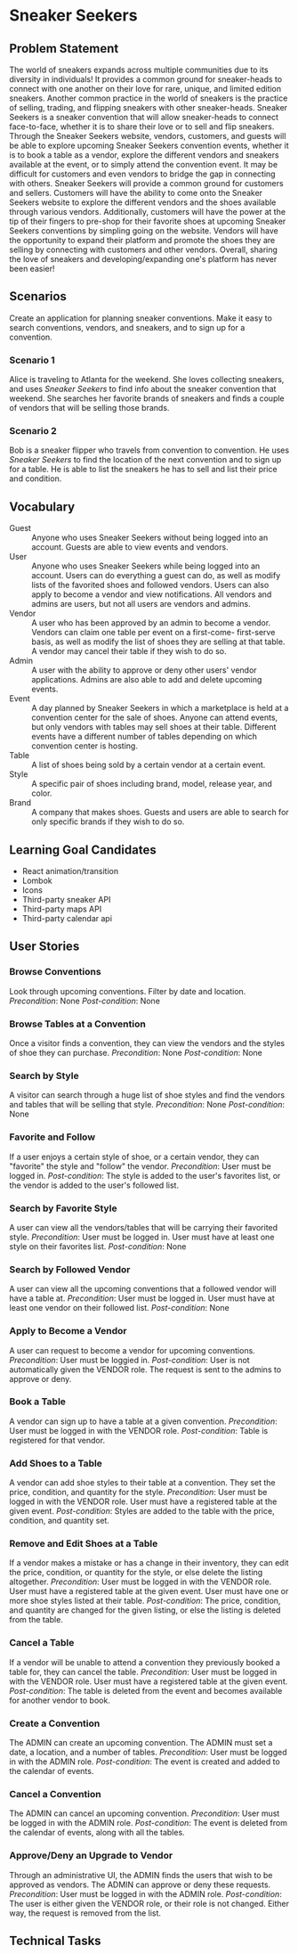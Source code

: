 # Sneaker Seekers
## Problem Statement
The world of sneakers expands across multiple communities due to its diversity in individuals! It provides a common ground for sneaker-heads to connect with one another on their love for rare, unique, and limited edition sneakers. Another common practice in the world of sneakers is the practice of selling, trading, and flipping sneakers with other sneaker-heads. Sneaker Seekers is a sneaker convention that will allow sneaker-heads to connect face-to-face, whether it is to share their love or to sell and flip sneakers. Through the Sneaker Seekers website, vendors, customers, and guests will be able to explore upcoming Sneaker Seekers convention events, whether it is to book a table as a vendor, explore the different vendors and sneakers available at the event, or to simply attend the convention event. 
It may be difficult for customers and even vendors to bridge the gap in connecting with others. Sneaker Seekers will provide a common ground for customers and sellers. Customers will have the ability to come onto the Sneaker Seekers website to explore the different vendors and the shoes available through various vendors. Additionally, customers will have the power at the tip of their fingers to pre-shop for their favorite shoes at upcoming Sneaker Seekers conventions by simpling going on the website. Vendors will have the opportunity to expand their platform and promote the shoes they are selling by connecting with customers and other vendors. Overall, sharing the love of sneakers and developing/expanding one's platform has never been easier!
## Scenarios
Create an application for planning sneaker conventions. Make it easy to search conventions, vendors, and sneakers, and to sign up for a convention.
### Scenario 1
Alice is traveling to Atlanta for the weekend. She loves collecting sneakers, and uses *Sneaker Seekers* to find info about the sneaker convention that weekend. She searches her favorite brands of sneakers and finds a couple of vendors that will be selling those brands.
### Scenario 2
Bob is a sneaker flipper who travels from convention to convention. He uses *Sneaker Seekers* to find the location of the next convention and to sign up for a table. He is able to list the sneakers he has to sell and list their price and condition.
## Vocabulary
<dl>
    <dt>Guest</dt>
    <dd>Anyone who uses Sneaker Seekers without being logged into an account. Guests are able to view events and vendors.</dd>
    <dt>User</dt>
    <dd>Anyone who uses Sneaker Seekers while being logged into an account. Users can do everything a guest can do, as well as 
    modify lists of the favorited shoes and followed vendors. Users can also apply to become a vendor and view notifications. 
    All vendors and admins are users, but not all users are vendors and admins.</dd>
    <dt>Vendor</dt>
    <dd>A user who has been approved by an admin to become a vendor. Vendors can claim one table per event on a first-come-
    first-serve basis, as well as modify the list of shoes they are selling at that table. A vendor may cancel their table
    if they wish to do so.</dd>
    <dt>Admin</dt>
    <dd>A user with the ability to approve or deny other users' vendor applications. Admins are also able to add and delete 
    upcoming events.</dd> 
    <dt>Event</dt>
    <dd>A day planned by Sneaker Seekers in which a marketplace is held at a convention center for the sale of shoes. Anyone can 
    attend events, but only vendors with tables may sell shoes at their table. Different events have a different number of 
    tables depending on which convention center is hosting.</dd> 
    <dt>Table</dt>
    <dd>A list of shoes being sold by a certain vendor at a certain event.</dd>
    <dt>Style</dt>
    <dd>A specific pair of shoes including brand, model, release year, and color.</dd>
    <dt>Brand</dt>
    <dd>A company that makes shoes. Guests and users are able to search for only specific brands if they wish to do so.</dd>
</dl>

## Learning Goal Candidates
- React animation/transition 
- Lombok 
- Icons 
- Third-party sneaker API
- Third-party maps API 
- Third-party calendar api 
## User Stories
### Browse Conventions
Look through upcoming conventions. Filter by date and location.
*Precondition*: None
*Post-condition*: None
### Browse Tables at a Convention
Once a visitor finds a convention, they can view the vendors and the styles of shoe they can purchase.
*Precondition*: None
*Post-condition*: None
### Search by Style
A visitor can search through a huge list of shoe styles and find the vendors and tables that will be selling that style.
*Precondition*: None
*Post-condition*: None
### Favorite and Follow
If a user enjoys a certain style of shoe, or a certain vendor, they can "favorite" the style and "follow" the vendor.
*Precondition*: User must be logged in.
*Post-condition*: The style is added to the user's favorites list, or the vendor is added to the user's followed list.
### Search by Favorite Style
A user can view all the vendors/tables that will be carrying their favorited style.
*Precondition*: User must be logged in. User must have at least one style on their favorites list.
*Post-condition*: None
### Search by Followed Vendor
A user can view all the upcoming conventions that a followed vendor will have a table at.
*Precondition*: User must be logged in. User must have at least one vendor on their followed list.
*Post-condition*: None
### Apply to Become a Vendor
A user can request to become a vendor for upcoming conventions.
*Precondition*: User must be loggied in.
*Post-condition*: User is not automatically given the VENDOR role. The request is sent to the admins to approve or deny.
### Book a Table
A vendor can sign up to have a table at a given convention.
*Precondition*: User must be logged in with the VENDOR role.
*Post-condition*: Table is registered for that vendor.
### Add Shoes to a Table
A vendor can add shoe styles to their table at a convention. They set the price, condition, and quantity for the style.
*Precondition*: User must be logged in with the VENDOR role. User must have a registered table at the given event.
*Post-condition*: Styles are added to the table with the price, condition, and quantity set.
### Remove and Edit Shoes at a Table
If a vendor makes a mistake or has a change in their inventory, they can edit the price, condition, or quantity for the style, or else delete the listing altogether.
*Precondition*: User must be logged in with the VENDOR role. User must have a registered table at the given event. User must have one or more shoe styles listed at their table.
*Post-condition*: The price, condition, and quantity are changed for the given listing, or else the listing is deleted from the table.
### Cancel a Table
If a vendor will be unable to attend a convention they previously booked a table for, they can cancel the table.
*Precondition*: User must be logged in with the VENDOR role. User must have a registered table at the given event.
*Post-condition*: The table is deleted from the event and becomes available for another vendor to book.
### Create a Convention
The ADMIN can create an upcoming convention. The ADMIN must set a date, a location, and a number of tables.
*Precondition*: User must be logged in with the ADMIN role.
*Post-condition*: The event is created and added to the calendar of events.
### Cancel a Convention
The ADMIN can cancel an upcoming convention.
*Precondition*: User must be logged in with the ADMIN role.
*Post-condition*: The event is deleted from the calendar of events, along with all the tables.
### Approve/Deny an Upgrade to Vendor
Through an administrative UI, the ADMIN finds the users that wish to be approved as vendors. The ADMIN can approve or deny these requests.
*Precondition*: User must be logged in with the ADMIN role.
*Post-condition*: The user is either given the VENDOR role, or their role is not changed. Either way, the request is removed from the list.
## Technical Tasks